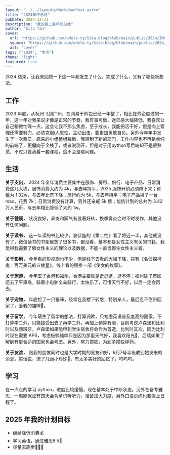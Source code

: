 ```yaml
---
layout: "../../layouts/MarkdownPost.astro"
title: "2024年终总结"
pubDate: 2024-12-31
description: "我的第二篇年终总结"
author: "Sita Tan"
cover:
  url: "https://github.com/adele-ty/Sita-blog/blob/main/public/2024/IMG_5343.JPG?raw=true"
  square: "https://github.com/adele-ty/Sita-blog/blob/main/public/2024/IMG_5343.JPG?raw=true"
  alt: "cover"
tags: ["2024", "生活"]
theme: "light"
featured: true
---
```


2024 结束，让我来回顾一下这一年都发生了什么，完成了什么，又有了哪些新想法。

## 工作

2023 年底，从杭州飞到广州，在网易干外包已经一年整了，相比在外企度过的一年，这一年对我来说才像是正常的节奏，我有事可做，迷茫感大幅降低，我喜欢让自己稍微忙碌一点，这会让我不那么焦虑，至于成长，我能把活干好，但是向上管理还需要努力，必须克服i人属性，主动出击，要更加勇敢自负。另外今年年中发生了一次裁员，原来的小组整组裁撤，我转到了新的部门，工作内容也不再是单纯的前端了，更偏向于全栈了，或者说测开，但是对于用python写后端却不是很熟悉，不过只要我看一套课程，这不会是啥问题。

## 生活

**关于支出，** 2024 年全年消费主要集中在服饰、房租、旅行、电子产品、日常消费这几大块，服饰消费大约为 4k，与去年持平，2025 服饰开销必须降下来；房租为 1.32w，与去年比有下降；旅行约为 5k，与去年持平；电子产品换了一台 mac，花费 7k；日常消费没有计算，另外还亲戚 5k 债；能统计到的总共为 3.42 万人民币，与去年相比降低了大约 1w。

**关于健康，** 状况良好，鼻炎和脚气有显著好转，换季鼻炎会时不时发作，其他没有任何问题。

**关于读书，** 这一年读的书比较少，波伏娃的《第二性》看了将近一半，其他就没有了，微信读书的书架里放了很多书，都没看，基本都是女性主义有关的书籍，我觉得我需要了解女性主义的理论以及数据，不能一直当野生女性主义者。

**关于影剧，** 今年看的影视剧也不少，但是线下去看的大幅下降，只有《名侦探柯南：百万美元的五棱星》，线上看的强推一部《使女的故事》。

**关于旅游，** 今年去了香港和福州，香港主要就是逛逛逛，逛不停；福州除了市区还去了平潭岛，骑着小电驴全岛骑行，太快乐了，可惜天气不好，以后一定会再去。

**关于宠物，** 年底捡了一只猫咪，经常在我楼下转悠，特别亲人，最后忍不住带回家了，爱我的猫咪🥰。

**关于留学，** 今年萌生了留学的想法，打算润欧，只考虑英语普及度高的国家，不打算学二外，只能接受出去了再学二外，再加上预算有限，目前考虑卢森堡和比利时以及西班牙，卢森堡如果能申到学生宿舍将会作为首选，比利时其次，因为比利时现在需要 APS，考虑板鸭纯粹只是因为那里天气好，我喜欢阳光🔆，后续如果了解到有更合适的国家也会考虑。另外，努力攒钱，为润多攒些弹药。

**关于友谊，** 跟我的朋友同时也是大学时期的室友和好，9月7号半夜收到她发来的消息，实话说，流了几滴小珍珠🥹，有太多美好的回忆了，呜呜呜。

## 学习

在一点点的学习 python，进度比较缓慢，现在基本处于中断状态。另外在备考雅思，一周能保证有四天会背单词听听力，准备加大力度，另外口语训练也要提上日程了。

## 2025 年我的计划目标

- 继续降低消费💰️
- 学习英语，通过雅思6.5📖
- 尽量去跑步🏃‍♀️‍➡️

